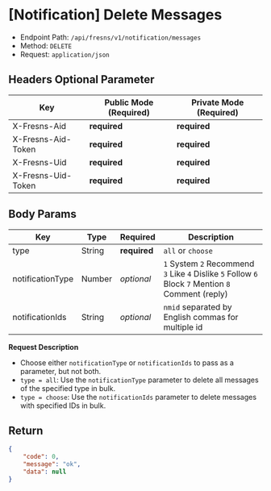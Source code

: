 # [Notification] Delete Messages

- Endpoint Path: `/api/fresns/v1/notification/messages`
- Method: `DELETE`
- Request: `application/json`

## Headers Optional Parameter

| Key | Public Mode (Required) | Private Mode (Required) |
| --- | --- | --- |
| X-Fresns-Aid | **required** | **required** |
| X-Fresns-Aid-Token | **required** | **required** |
| X-Fresns-Uid | **required** | **required** |
| X-Fresns-Uid-Token | **required** | **required** |

## Body Params

| Key | Type | Required | Description |
| --- | --- | --- | --- |
| type | String | **required** | `all` or `choose` |
| notificationType | Number | *optional* | `1` System `2` Recommend `3` Like `4` Dislike `5` Follow `6` Block `7` Mention `8` Comment (reply) |
| notificationIds | String | *optional* | `nmid` separated by English commas for multiple id |

**Request Description**

- Choose either `notificationType` or `notificationIds` to pass as a parameter, but not both.
- `type = all`: Use the `notificationType` parameter to delete all messages of the specified type in bulk.
- `type = choose`: Use the `notificationIds` parameter to delete messages with specified IDs in bulk.

## Return

```json
{
    "code": 0,
    "message": "ok",
    "data": null
}
```
